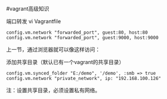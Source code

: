 #vagrant高级知识

端口转发
vi Vagrantfile
```
config.vm.network "forwarded_port", guest:80, host:80
config.vm.network "forwarded_port", guest:9000, host:9000
```
上一节，通过浏览器就可以像这样访问：



添加共享目录（默认已有一个vagrant的共享目录）
```
config.vm.synced_folder "E:/demo", '/demo', :smb => true
config.vm.network "private_network", ip: "192.168.100.126"
```
注：设置共享目录，必须设置私有网络。

